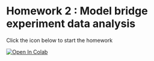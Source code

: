 # Homework 2 : Model bridge experiment data analysis

Click the icon below to start the homework 

[![Open In Colab](https://colab.research.google.com/assets/colab-badge.svg)](https://colab.research.google.com/github/UCB-CE170a/Fall2022/blob/main/Homework/Homework2/170a_Fall22_Hw2.ipynb.ipynb)
